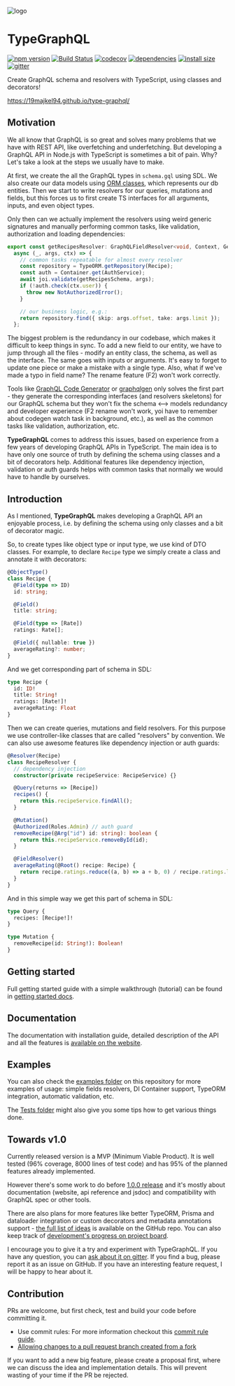 ![logo](https://github.com/19majkel94/type-graphql/blob/master/logo.png?raw=true)

# TypeGraphQL

[![npm version](https://badge.fury.io/js/type-graphql.svg)](https://badge.fury.io/js/type-graphql)
[![Build Status](https://travis-ci.org/19majkel94/type-graphql.svg?branch=master)](https://travis-ci.org/19majkel94/type-graphql)
[![codecov](https://codecov.io/gh/19majkel94/type-graphql/branch/master/graph/badge.svg)](https://codecov.io/gh/19majkel94/type-graphql)
[![dependencies](https://david-dm.org/19majkel94/type-graphql/status.svg)](https://david-dm.org/19majkel94/type-graphql)
[![install size](https://packagephobia.now.sh/badge?p=type-graphql)](https://packagephobia.now.sh/result?p=type-graphql)
[![gitter](https://badges.gitter.im/type-graphql.svg)](https://gitter.im/type-graphql?utm_source=badge&utm_medium=badge&utm_campaign=pr-badge&utm_content=badge)

Create GraphQL schema and resolvers with TypeScript, using classes and decorators!

https://19majkel94.github.io/type-graphql/

## Motivation

We all know that GraphQL is so great and solves many problems that we have with REST API, like overfetching and underfetching. But developing a GraphQL API in Node.js with TypeScript is sometimes a bit of pain. Why? Let's take a look at the steps we usually have to make.

At first, we create the all the GraphQL types in `schema.gql` using SDL. We also create our data models using [ORM classes](https://github.com/typeorm/typeorm), which represents our db entities. Then we start to write resolvers for our queries, mutations and fields, but this forces us to first create TS interfaces for all arguments, inputs, and even object types.

Only then can we actually implement the resolvers using weird generic signatures and manually performing common tasks, like validation, authorization and loading dependencies:

```ts
export const getRecipesResolver: GraphQLFieldResolver<void, Context, GetRecipesArgs> =
  async (_, args, ctx) => {
    // common tasks repeatable for almost every resolver
    const repository = TypeORM.getRepository(Recipe);
    const auth = Container.get(AuthService);
    await joi.validate(getRecipesSchema, args);
    if (!auth.check(ctx.user)) {
      throw new NotAuthorizedError();
    }

    // our business logic, e.g.:
    return repository.find({ skip: args.offset, take: args.limit });
  };
```

The biggest problem is the redundancy in our codebase, which makes it difficult to keep things in sync. To add a new field to our entity, we have to jump through all the files - modify an entity class, the schema, as well as the interface. The same goes with inputs or arguments. It's easy to forget to update one piece or make a mistake with a single type. Also, what if we've made a typo in field name? The rename feature (F2) won't work correctly.

Tools like [GraphQL Code Generator](https://github.com/dotansimha/graphql-code-generator) or [graphqlgen](https://github.com/prisma/graphqlgen) only solves the first part - they generate the corresponding interfaces (and resolvers skeletons) for our GraphQL schema but they won't fix the schema <--> models redundancy and developer experience (F2 rename won't work, yoi have to remember about codegen watch task in background, etc.), as well as the common tasks like validation, authorization, etc.

**TypeGraphQL** comes to address this issues, based on experience from a few years of developing GraphQL APIs in TypeScript. The main idea is to have only one source of truth by defining the schema using classes and a bit of decorators help. Additional features like dependency injection, validation or auth guards helps with common tasks that normally we would have to handle by ourselves.

## Introduction

As I mentioned, **TypeGraphQL** makes developing a GraphQL API an enjoyable process, i.e. by defining the schema using only classes and a bit of decorator magic.

So, to create types like object type or input type, we use kind of DTO classes.
For example, to declare `Recipe` type we simply create a class and annotate it with decorators:

```ts
@ObjectType()
class Recipe {
  @Field(type => ID)
  id: string;

  @Field()
  title: string;

  @Field(type => [Rate])
  ratings: Rate[];

  @Field({ nullable: true })
  averageRating?: number;
}
```

And we get corresponding part of schema in SDL:

```graphql
type Recipe {
  id: ID!
  title: String!
  ratings: [Rate!]!
  averageRating: Float
}
```

Then we can create queries, mutations and field resolvers. For this purpose we use controller-like classes that are called "resolvers" by convention. We can also use awesome features like dependency injection or auth guards:

```ts
@Resolver(Recipe)
class RecipeResolver {
  // dependency injection
  constructor(private recipeService: RecipeService) {}

  @Query(returns => [Recipe])
  recipes() {
    return this.recipeService.findAll();
  }

  @Mutation()
  @Authorized(Roles.Admin) // auth guard
  removeRecipe(@Arg("id") id: string): boolean {
    return this.recipeService.removeById(id);
  }

  @FieldResolver()
  averageRating(@Root() recipe: Recipe) {
    return recipe.ratings.reduce((a, b) => a + b, 0) / recipe.ratings.length;
  }
}
```

And in this simple way we get this part of schema in SDL:

```graphql
type Query {
  recipes: [Recipe!]!
}

type Mutation {
  removeRecipe(id: String!): Boolean!
}
```

## Getting started

Full getting started guide with a simple walkthrough (tutorial) can be found in [getting started docs](https://19majkel94.github.io/type-graphql/docs/getting-started.html).

## Documentation

The documentation with installation guide, detailed description of the API and all the features is [available on the website](https://19majkel94.github.io/type-graphql/).

## Examples

You can also check the [examples folder](https://github.com/19majkel94/type-graphql/tree/master/examples) on this repository for more examples of usage: simple fields resolvers, DI Container support, TypeORM integration, automatic validation, etc.

The [Tests folder](https://github.com/19majkel94/type-graphql/tree/master/tests) might also give you some tips how to get various things done.

## Towards v1.0

Currently released version is a MVP (Minimum Viable Product). It is well tested (96% coverage, 8000 lines of test code) and has 95% of the planned features already implemented.

However there's some work to do before [1.0.0 release](https://github.com/19majkel94/type-graphql/milestone/3) and it's mostly about documentation (website, api reference and jsdoc) and compatibility with GraphQL spec or other tools.

There are also plans for more features like better TypeORM, Prisma and dataloader integration or custom decorators and metadata annotations support - [the full list of ideas](https://github.com/19majkel94/type-graphql/issues?q=is%3Aissue+is%3Aopen+label%3A"Enhancement+%3Anew%3A") is available on the GitHub repo. You can also keep track of [development's progress on project board](https://github.com/19majkel94/type-graphql/projects/1).

I encourage you to give it a try and experiment with TypeGraphQL. If you have any question, you can [ask about it on gitter](https://gitter.im/type-graphql/Lobby). If you find a bug, please report it as an issue on GitHub. If you have an interesting feature request, I will be happy to hear about it.

## Contribution

PRs are welcome, but first check, test and build your code before committing it.

- Use commit rules: For more information checkout this [commit rule guide](https://gist.github.com/stephenparish/9941e89d80e2bc58a153).
- [Allowing changes to a pull request branch created from a fork](https://help.github.com/articles/allowing-changes-to-a-pull-request-branch-created-from-a-fork/)

If you want to add a new big feature, please create a proposal first, where we can discuss the idea and implementation details. This will prevent wasting of your time if the PR be rejected.
